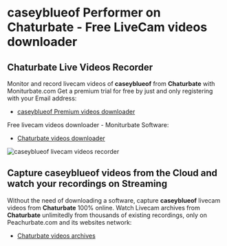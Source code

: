 # caseyblueof Performer on Chaturbate - Free LiveCam videos downloader

## Chaturbate Live Videos Recorder

Monitor and record livecam videos of **caseyblueof** from **Chaturbate** with Moniturbate.com
Get a premium trial for free by just and only registering with your Email address:
* [caseyblueof Premium videos downloader](https://moniturbate.com/request-demo-licence-key.html)

Free livecam videos downloader - Moniturbate Software:
* [Chaturbate videos downloader](https://moniturbate.com/moniturbate-download-software.html)

![caseyblueof livecam videos recorder](https://peachurnet.com/templates/moniturbate-software.png)


## Capture caseyblueof videos from the Cloud and watch your recordings on Streaming

Without the need of downloading a software, capture **caseyblueof** livecam videos from **Chaturbate** 100% online.
Watch Livecam archives from **Chaturbate** unlimitedly from thousands of existing recordings, only on Peachurbate.com and its websites network:
* [Chaturbate videos archives](https://peachurnet.com/)